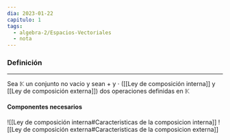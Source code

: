 ```yaml
---
dia: 2023-01-22
capitulo: 1
tags:
  - algebra-2/Espacios-Vectoriales
  - nota
---
```

### Definición
---
Sea $\mathbb{K}$  un conjunto no vacio y sean $+$ y $\cdot$ ([[Ley de composición interna]] y [[Ley de composición externa]]) dos operaciones definidas en $\mathbb{K}$

#### Componentes necesarios
![[Ley de composición interna#Caracteristicas de la composicion interna]] ![[Ley de composición externa#Caracteristicas de la composicion externa]]